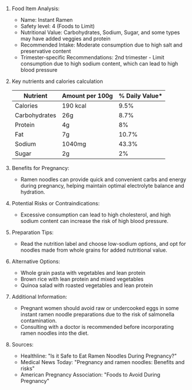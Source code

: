 1. Food Item Analysis:

    - Name: Instant Ramen
    - Safety level: 4 (Foods to Limit)
    - Nutritional Value: Carbohydrates, Sodium, Sugar, and some types may have added veggies and protein
    - Recommended Intake: Moderate consumption due to high salt and preservative content
    - Trimester-specific Recommendations: 2nd trimester - Limit consumption due to high sodium content, which can lead to high blood pressure

2. Key nutrients and calories calculation

    | Nutrient      | Amount per 100g | % Daily Value* |
    |---------------|-----------------|----------------|
    | Calories      | 190 kcal        | 9.5%           |
    | Carbohydrates | 26g             | 8.7%           |
    | Protein       | 4g              | 8%             |
    | Fat           | 7g              | 10.7%          |
    | Sodium        | 1040mg          | 43.3%          |
    | Sugar         | 2g              | 2%             |

3. Benefits for Pregnancy:

    - Ramen noodles can provide quick and convenient carbs and energy during pregnancy, helping maintain optimal electrolyte balance and hydration.

4. Potential Risks or Contraindications:

    - Excessive consumption can lead to high cholesterol, and high sodium content can increase the risk of high blood pressure.

5. Preparation Tips:

    - Read the nutrition label and choose low-sodium options, and opt for noodles made from whole grains for added nutritional value.

6. Alternative Options:

    - Whole grain pasta with vegetables and lean protein
    - Brown rice with lean protein and mixed vegetables
    - Quinoa salad with roasted vegetables and lean protein

7. Additional Information:

    - Pregnant women should avoid raw or undercooked eggs in some instant ramen noodle preparations due to the risk of salmonella contamination.
    - Consulting with a doctor is recommended before incorporating ramen noodles into the diet.

8. Sources:

    - Healthline: "Is it Safe to Eat Ramen Noodles During Pregnancy?"
    - Medical News Today: "Pregnancy and ramen noodles: Benefits and risks"
    - American Pregnancy Association: "Foods to Avoid During Pregnancy"